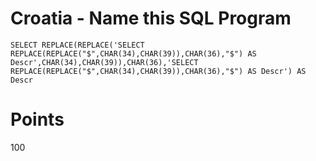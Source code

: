 # Croatia - Name this SQL Program
```
SELECT REPLACE(REPLACE('SELECT REPLACE(REPLACE("$",CHAR(34),CHAR(39)),CHAR(36),"$") AS Descr',CHAR(34),CHAR(39)),CHAR(36),'SELECT REPLACE(REPLACE("$",CHAR(34),CHAR(39)),CHAR(36),"$") AS Descr') AS Descr
```

# Points
100
